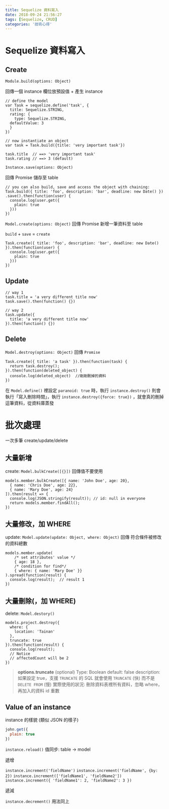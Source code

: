 ```yaml
---
title: Sequelize 資料寫入
date: 2018-09-24 21:56:27
tags: [Sequelize, CRUD]
categories: '技術心得'
---
```


# Sequelize 資料寫入

## Create

`Module.build(options: Object)`

回傳一個 instance
欄位放預設值 + 產生 instance

```javascript=
// define the model
var Task = sequelize.define('task', {
  title: Sequelize.STRING,
  rating: {
    type: Sequelize.STRING,
  defaultValue: 3
  }
})

// now instantiate an object
var task = Task.build({title: 'very important task'})

task.title  // ==> 'very important task'
task.rating // ==> 3 (default)
```

`Instance.save(options: Object)`

回傳 Promise
儲存至 table

```javascript=
// you can also build, save and access the object with chaining:
Task.build({ title: 'foo', description: 'bar', deadline: new Date() })
.save().then(function(user) {
  console.log(user.get({
    plain: true
  }))
})
```


`Model.create(options: Object)`
回傳 Promise
新增一筆資料至 table

`build` + `save` = `create`

```javascript=
Task.create({ title: 'foo', description: 'bar', deadline: new Date() }).then(function(user) {
  console.log(user.get({
    plain: true
  }))
})
```

## Update

```javascript=
// way 1
task.title = 'a very different title now'
task.save().then(function() {})

// way 2
task.update({
  title: 'a very different title now'
}).then(function() {})
```

## Delete

`Model.destroy(options: Object)`
回傳 `Promise`

```javascript=
Task.create({ title: 'a task' }).then(function(task) {
  return task.destroy();
}).then(function(deleted_object) {
  console.log(deleted_object)  //剛剛刪掉的資料
})
```

在 `Model.define()` 裡設定 `paranoid: true` 時，執行 `instance.destroy()` 則會執行「寫入刪除時間」，執行 `instance.destroy({force: true})` ，就會真的刪掉這筆資料，從資料庫蒸發

# 批次處理
一次多筆 create/update/delete

## 大量新增

create: `Model.bulkCreate([{}])` 回傳值不要使用

```javascript=
models.member.bulkCreate([{ name: 'John Doe', age: 20},
  { name: 'Chris Doe', age: 22},
  { name: 'Mary Doe', age: 24}
]).then(result => {
  console.log(JSON.stringify(result)); // id: null in everyone
  return models.member.findAll();
})
```

## 大量修改，加 WHERE
update: `Model.update(update: Object, where: Object)` 回傳 符合條件被修改的資料總數

```javascript=
models.member.update(
	/* set attributes' value */
    { age: 18 },
	/* condition for find*/
    { where: { name: 'Mary Doe' }}
).spread(function(result) {
  console.log(result);  // result 1
})
```

## 大量刪除(，加 WHERE)
delete: `Model.destory()`

```javascript=
models.project.destroy({
  where: {
    location: 'Tainan'
  },
  truncate: true
}).then(function(result) {
  console.log(result);
  // Notice
  // affectedCount will be 2
})
```

> **options.truncate** (optional)
Type: Boolean
default: false
description: 如果設定 true，支援 `TRUNCATE` 的 SQL 就會使用 `TRUNCATE` (快) 而不是 `DELETE FROM` (慢)
實際使用的狀況: 刪除資料表裡所有資料，忽略 where，再加入的資料 id 重數

## Value of an instance

instance 的樣貌 (類似 JSON 的樣子)
```javascript
john.get({
  plain: true
})
```

`instance.reload()` 值同步: table → model

遞增

`instance.increment('fieldName')`
`instance.increment('fieldName', {by: 2})`
`instance.increment(['fieldName1', 'fieldName2'])`
`instance.increment({
  'fieldName1': 2,
  'fieldName2': 3
})`

遞減

`instance.decrement()` 用法同上
